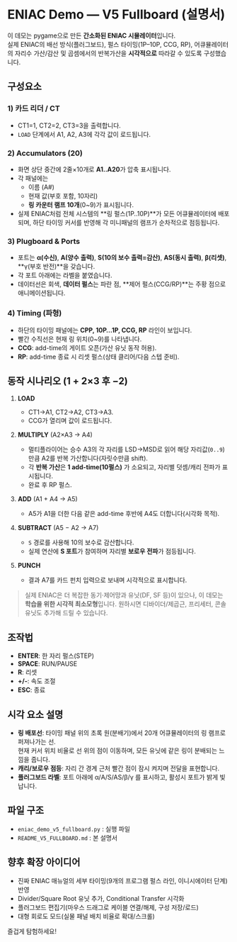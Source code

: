 
# ENIAC Demo — V5 Fullboard (설명서)

이 데모는 pygame으로 만든 **간소화된 ENIAC 시뮬레이터**입니다.  
실제 ENIAC의 배선 방식(플러그보드), 펄스 타이밍(1P–10P, CCG, RP), 어큐뮬레이터의 자리수 가산/감산 및
곱셈에서의 반복가산을 **시각적으로** 따라갈 수 있도록 구성했습니다.

## 구성요소

### 1) 카드 리더 / CT
- CT1=1, CT2=2, CT3=3을 출력합니다.  
- `LOAD` 단계에서 A1, A2, A3에 각각 값이 로드됩니다.

### 2) Accumulators (20)
- 화면 상단 중간에 2줄×10개로 **A1..A20**가 압축 표시됩니다.
- 각 패널에는
  - 이름 (A#)
  - 현재 값(부호 포함, 10자리)
  - **링 카운터 램프 10개**(0~9)가 표시됩니다.
- 실제 ENIAC처럼 전체 시스템의 **링 펄스(1P..10P)**가 모든 어큐뮬레이터에 배포되며,
  하단 타이밍 커서를 반영해 각 미니패널의 램프가 순차적으로 점등됩니다.

### 3) Plugboard & Ports
- 포트는 **α(수신)**, **A(양수 출력)**, **S(10의 보수 출력=감산)**, **AS(동시 출력)**, **β(리셋)**, **γ(부호 반전)**을 갖습니다.
- 각 포트 아래에는 라벨을 붙였습니다.
- 데이터선은 회색, **데이터 펄스**는 파란 점, **제어 펄스(CCG/RP)**는 주황 점으로 애니메이션됩니다.

### 4) Timing (파형)
- 하단의 타이밍 패널에는 **CPP, 10P…1P, CCG, RP** 라인이 보입니다.
- 빨간 수직선은 현재 링 위치(0~9)를 나타냅니다.
- **CCG**: add-time의 게이트 오픈(가산 유닛 동작 허용).  
- **RP**: add-time 종료 시 리셋 펄스(상태 클리어/다음 스텝 준비).

## 동작 시나리오 (1 + 2×3 후 −2)

1. **LOAD**  
   - CT1→A1, CT2→A2, CT3→A3.  
   - CCG가 열리며 값이 로드됩니다.

2. **MULTIPLY**  (A2×A3 → A4)  
   - 멀티플라이어는 승수 A3의 각 자리를 LSD→MSD로 읽어
     해당 자리값(`0..9`) 만큼 A2를 반복 가산합니다(자릿수만큼 shift).  
   - 각 **반복 가산**은 **1 add-time(10펄스)** 가 소요되고,
     자리별 덧셈/캐리 전파가 표시됩니다.  
   - 완료 후 RP 펄스.

3. **ADD**  (A1 + A4 → A5)  
   - A5가 A1을 더한 다음 같은 add-time 후반에 A4도 더합니다(시각화 목적).

4. **SUBTRACT**  (A5 − A2 → A7)  
   - `S` 경로를 사용해 10의 보수로 감산합니다.  
   - 실제 연산에 **S 포트**가 참여하며 자리별 **보로우 전파**가 점등됩니다.

5. **PUNCH**  
   - 결과 A7를 카드 펀치 입력으로 보내며 시각적으로 표시합니다.

> 실제 ENIAC은 더 복잡한 동기·제어망과 유닛(DF, SF 등)이 있으나, 이 데모는
> **학습을 위한 시각적 최소모형**입니다. 원하시면 디바이더/제곱근, 프리세터, 콘솔 유닛도 추가해 드릴 수 있습니다.

## 조작법
- **ENTER**: 한 자리 펄스(STEP)  
- **SPACE**: RUN/PAUSE  
- **R**: 리셋  
- **+/-**: 속도 조절  
- **ESC**: 종료

## 시각 요소 설명
- **링 배포선**: 타이밍 패널 위의 초록 원(분배기)에서 20개 어큐뮬레이터의 링 램프로 퍼져나가는 선.  
  현재 커서 위치 비율로 선 위의 점이 이동하며, 모든 유닛에 같은 링이 분배되는 느낌을 줍니다.
- **캐리/보로우 점등**: 자리 간 경계 근처 빨간 점이 잠시 켜지며 전달을 표현합니다.  
- **플러그보드 라벨**: 포트 아래에 α/A/S/AS/β/γ 를 표시하고, 활성시 포트가 밝게 빛납니다.

## 파일 구조
- `eniac_demo_v5_fullboard.py` : 실행 파일
- `README_V5_FULLBOARD.md` : 본 설명서

## 향후 확장 아이디어
- 진짜 ENIAC 매뉴얼의 세부 타이밍(9개의 프로그램 펄스 라인, 이니시에이터 단계) 반영
- Divider/Square Root 유닛 추가, Conditional Transfer 시각화
- 플러그보드 편집기(마우스 드래그로 케이블 연결/해제, 구성 저장/로드)
- 대형 회로도 모드(실물 패널 배치 비율로 확대/스크롤)

즐겁게 탐험하세요!
